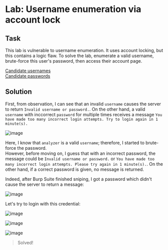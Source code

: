 # Lab: Username enumeration via account lock
## Task
This lab is vulnerable to username enumeration. It uses account locking, but this contains a logic flaw. To solve the lab, enumerate a valid username, brute-force this user's password, then access their account page.

[Candidate usernames](https://portswigger.net/web-security/authentication/auth-lab-usernames)  
[Candidate passwords](https://portswigger.net/web-security/authentication/auth-lab-passwords)  

## Solution
First, from observation, I can see that an invalid `username` causes the server to return `Invalid username or password.`. On the other hand, a valid `username` with inccorrect `password` for multiple times receives a message `You have made too many incorrect login attempts. Try to login again in 1 minute(s).`  

![image](https://user-images.githubusercontent.com/44528004/130309625-082431a0-6bee-4bf4-9cb9-db01288c0930.png)  

Here, I know that `analyzer` is a valid `username`; therefore, I started to brute-force the password.  
However, before moving on, I guess that with an incorrect password, the message could be `Invalid username or password.` or `You have made too many incorrect login attempts. Please try again in 1 minute(s).`. On the other hand, if a correct password is given, no message is returned.  

Indeed, after Burp Suite finished sniping, I got a password which didn't cause the server to return a message:  

![image](https://user-images.githubusercontent.com/44528004/130309820-5e57ba84-db7c-4160-9f85-f5076d255bc2.png)  

Let's try to login with this credential:  

![image](https://user-images.githubusercontent.com/44528004/130309836-1a2131cf-ccdf-4334-994e-2ba4503684e0.png)  

![image](https://user-images.githubusercontent.com/44528004/130309842-8e294397-16f9-4eef-9985-9b35ea63dfca.png)

![image](https://user-images.githubusercontent.com/44528004/130309844-0067403a-2d71-4186-81db-968b5f8f65fa.png)
> Solved!

